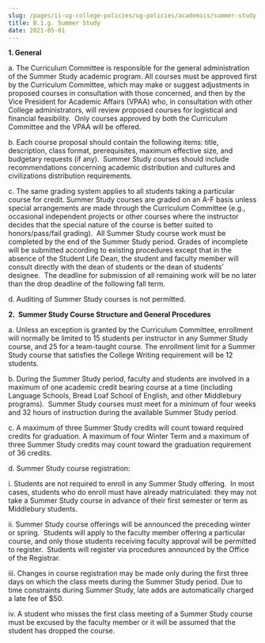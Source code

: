 ```yaml
---
slug: /pages/ii-ug-college-policies/ug-policies/academics/summer-study
title: B.1.g. Summer Study
date: 2021-05-01
---
```

**1\. General**

a. The Curriculum Committee is responsible for the general administration of the Summer Study academic program. All courses must be approved first by the Curriculum Committee, which may make or suggest adjustments in proposed courses in consultation with those concerned, and then by the Vice President for Academic Affairs (VPAA) who, in consultation with other College administrators, will review proposed courses for logistical and financial feasibility.  Only courses approved by both the Curriculum Committee and the VPAA will be offered.

b. Each course proposal should contain the following items: title, description, class format, prerequisites, maximum effective size, and budgetary requests (if any).  Summer Study courses should include recommendations concerning academic distribution and cultures and civilizations distribution requirements.    

c. The same grading system applies to all students taking a particular course for credit. Summer Study courses are graded on an A-F basis unless special arrangements are made through the Curriculum Committee (e.g., occasional independent projects or other courses where the instructor decides that the special nature of the course is better suited to honors/pass/fail grading).  All Summer Study course work must be completed by the end of the Summer Study period. Grades of incomplete will be submitted according to existing procedures except that in the absence of the Student Life Dean, the student and faculty member will consult directly with the dean of students or the dean of students’ designee.  The deadline for submission of all remaining work will be no later than the drop deadline of the following fall term.

d. Auditing of Summer Study courses is not permitted.

**2.  Summer Study Course Structure and General Procedures**

a. Unless an exception is granted by the Curriculum Committee, enrollment will normally be limited to 15 students per instructor in any Summer Study course, and 25 for a team-taught course. The enrollment limit for a Summer Study course that satisfies the College Writing requirement will be 12 students.

b. During the Summer Study period, faculty and students are involved in a maximum of one academic credit bearing course at a time (including Language Schools, Bread Loaf School of English, and other Middlebury programs).  Summer Study courses must meet for a minimum of four weeks and 32 hours of instruction during the available Summer Study period.

c. A maximum of three Summer Study credits will count toward required credits for graduation. A maximum of four Winter Term and a maximum of three Summer Study credits may count toward the graduation requirement of 36 credits.

d. Summer Study course registration: 

i. Students are not required to enroll in any Summer Study offering.  In most cases, students who do enroll must have already matriculated: they may not take a Summer Study course in advance of their first semester or term as Middlebury students. 

ii. Summer Study course offerings will be announced the preceding winter or spring.  Students will apply to the faculty member offering a particular course, and only those students receiving faculty approval will be permitted to register.  Students will register via procedures announced by the Office of the Registrar.

iii. Changes in course registration may be made only during the first three days on which the class meets during the Summer Study period. Due to time constraints during Summer Study, late adds are automatically charged a late fee of $50.

iv. A student who misses the first class meeting of a Summer Study course must be excused by the faculty member or it will be assumed that the student has dropped the course.